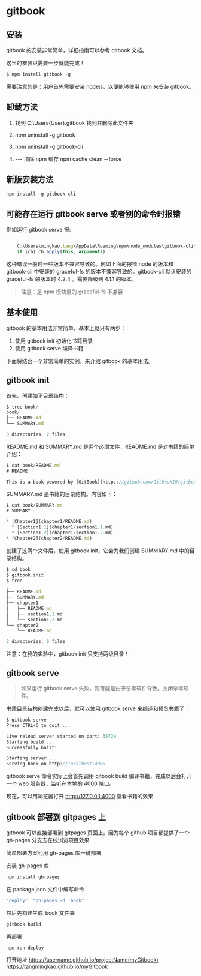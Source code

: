 # gitbook

## 安装

gitbook 的安装非常简单，详细指南可以参考 gitbook 文档。

这里的安装只需要一步就能完成！

```javascript
$ npm install gitbook -g
```

需要注意的是：用户首先需要安装 nodejs，以便能够使用 npm 来安装 gitbook。

## 卸载方法

1. 找到 C:\Users\{User}\.gitbook 找到并删除此文件夹

2. npm uninstall -g gitbook

3. npm uninstall -g gitbook-cli

4. --- 清除 npm 缓存 npm cache clean --force

## 新版安装方法

```javascript
npm install -g gitbook-cli

```

## 可能存在运行 gitbook serve 或者别的命令时报错

例如运行 gitbook serve 报:

```javascript

    C:\Users\mingkao.tang\AppData\Roaming\npm\node_modules\gitbook-cli\node_modules\npm\node_modules\graceful-fs\polyfills.js:287
    if (cb) cb.apply(this, arguments)

```

这种错误一般时一些版本不兼容导致的。例如上面的报错 node 的版本和 gitbook-cli 中安装的 graceful-fs 的版本不兼容导致的。gitbook-cli 默认安装的 graceful-fs 的版本时 4.2.4 。需要降级到 4.1.1 的版本。

> 注意：是 npm 模块里的 graceful-fs 不兼容

## 基本使用

gitbook 的基本用法非常简单，基本上就只有两步：

1.  使用 gitbook init 初始化书籍目录
2.  使用 gitbook serve 编译书籍

下面将结合一个非常简单的实例，来介绍 gitbook 的基本用法。

## gitbook init

首先，创建如下目录结构：

```javascript
$ tree book/
book/
├── README.md
└── SUMMARY.md

0 directories, 2 files
```

README.md 和 SUMMARY.md 是两个必须文件，README.md 是对书籍的简单介绍：

```javascript
$ cat book/README.md
# README

This is a book powered by [GitBook](https://github.com/GitbookIO/gitbook).
```

SUMMARY.md 是书籍的目录结构。内容如下：

```javascript
$ cat book/SUMMARY.md
# SUMMARY

* [Chapter1](chapter1/README.md)
  * [Section1.1](chapter1/section1.1.md)
  * [Section1.2](chapter1/section1.2.md)
* [Chapter2](chapter2/README.md)
```

创建了这两个文件后，使用 gitbook init，它会为我们创建 SUMMARY.md 中的目录结构。

```javascript
$ cd book
$ gitbook init
$ tree
.
├── README.md
├── SUMMARY.md
├── chapter1
│   ├── README.md
│   ├── section1.1.md
│   └── section1.2.md
└── chapter2
    └── README.md

2 directories, 6 files
```

注意：在我的实验中，gitbook init 只支持两级目录！

## gitbook serve

> 如果运行 gitbook serve 失败，则可能是由于杀毒软件导致。关闭杀毒软件。

书籍目录结构创建完成以后，就可以使用 gitbook serve 来编译和预览书籍了：

```javascript
$ gitbook serve
Press CTRL+C to quit ...

Live reload server started on port: 35729
Starting build ...
Successfully built!

Starting server ...
Serving book on http://localhost:4000
```

gitbook serve 命令实际上会首先调用 gitbook build 编译书籍，完成以后会打开一个 web 服务器，监听在本地的 4000 端口。

现在，可以用浏览器打开 http://127.0.0.1:4000 查看书籍的效果

## gitbook 部署到 gitpages 上

gitbook 可以直接部署到 gitpages 页面上。因为每个 github 项目都提供了一个 gh-pages 分支去在线浏览项目效果

简单部署方案利用 gh-pages 库一键部署

安装 gh-pages 库

```javascript
npm install gh-pages
```

在 package.json 文件中编写命令

```javascript
"deploy": "gh-pages -d _book"
```

然后先构建生成\_book 文件夹

```javascript
gitbook build
```

再部署

```javascript
npm run deploy
```

打开地址
https://username.github.io/projectName(myGitbook)
https://tangmingkao.github.io/myGitbook
